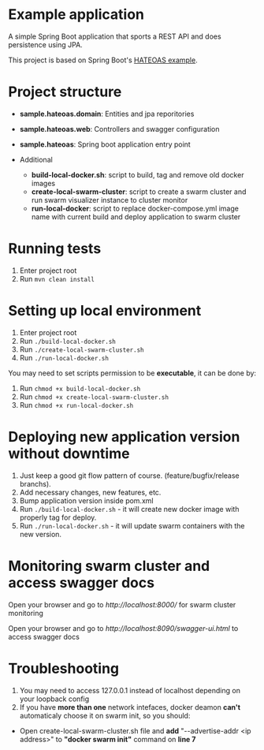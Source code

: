 # Example application #

A simple Spring Boot application that sports a REST API and does persistence using JPA.

This project is based on Spring Boot's [HATEOAS example](https://github.com/spring-projects/spring-boot/tree/master/spring-boot-samples/spring-boot-sample-hateoas).

# Project structure
- **sample.hateoas.domain**: Entities and jpa reporitories
- **sample.hateoas.web**: Controllers and swagger configuration
- **sample.hateoas**: Spring boot application entry point

- Additional
  - **build-local-docker.sh**: script to build, tag and remove old docker images
  - **create-local-swarm-cluster**: script to create a swarm cluster and run swarm visualizer instance to cluster monitor
  - **run-local-docker**: script to replace docker-compose.yml image name with current build and deploy application to swarm cluster

# Running tests

1. Enter project root
2. Run ``mvn clean install``

# Setting up local environment

1. Enter project root
2. Run ``./build-local-docker.sh``
3. Run ``./create-local-swarm-cluster.sh``
4. Run ``./run-local-docker.sh``

You may need to set scripts permission to be **executable**, it can be done by:
1. Run ``chmod +x build-local-docker.sh``
2. Run ``chmod +x create-local-swarm-cluster.sh``
3. Run ``chmod +x run-local-docker.sh``

# Deploying new application version without downtime
1. Just keep a good git flow pattern of course. (feature/bugfix/release branchs).
2. Add necessary changes, new features, etc.
3. Bump application version inside pom.xml
4. Run ``./build-local-docker.sh`` - it will create new docker image with properly tag for deploy.
5. Run ``./run-local-docker.sh`` - it will update swarm containers with the new version.

# Monitoring swarm cluster and access swagger docs

Open your browser and go to *http://localhost:8000/* for swarm cluster monitoring

Open your browser and go to *http://localhost:8090/swagger-ui.html* to access swagger docs

# Troubleshooting

1. You may need to access 127.0.0.1 instead of localhost depending on your loopback config
2. If you have **more than one** network intefaces, docker deamon **can't** automaticaly choose it on swarm init, so you should:
  - Open create-local-swarm-cluster.sh file and **add** "--advertise-addr \<ip address\>" to **"docker swarm init"** command on **line 7**
